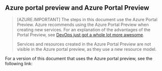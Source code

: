 ## Azure portal preview and Azure Portal Preview
> [AZURE.IMPORTANT]
> The steps in this document use the Azure Portal Preview. Azure recommends using the Azure Portal Preview when creating new services. For an explanation of the advantages of the Portal Preview, see [DevOps just got a whole lot more awesome](https://azure.microsoft.comhttp://portal.azure.cn). 
> 
> Services and resources created in the Azure Portal Preview are not visible in the Azure portal preview, as they use a new resource model.
> 
> 

For a version of this document that uses the Azure portal preview, see the following link: